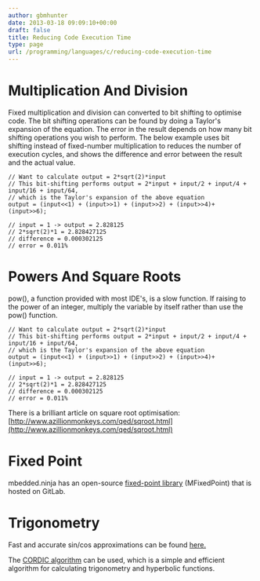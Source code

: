 ```yaml
---
author: gbmhunter
date: 2013-03-18 09:09:10+00:00
draft: false
title: Reducing Code Execution Time
type: page
url: /programming/languages/c/reducing-code-execution-time
---
```


# Multiplication And Division




Fixed multiplication and division can converted to bit shifting to optimise code. The bit shifting operations can be found by doing a Taylor's expansion of the equation. The error in the result depends on how many bit shifting operations you wish to perform. The below example uses bit shifting instead of fixed-number multiplication to reduces the number of execution cycles, and shows the difference and error between the result and the actual value.






    
    // Want to calculate output = 2*sqrt(2)*input
    // This bit-shifting performs output = 2*input + input/2 + input/4 + input/16 + input/64,
    // which is the Taylor's expansion of the above equation
    output = (input<<1) + (input>>1) + (input>>2) + (input>>4)+ (input>>6);
    
    // input = 1 -> output = 2.828125
    // 2*sqrt(2)*1 = 2.828427125
    // difference = 0.000302125
    // error = 0.011%







# Powers And Square Roots




pow(), a function provided with most IDE's, is a slow function. If raising to the power of an integer, multiply the variable by itself rather than use the pow() function.



    
    // Want to calculate output = 2*sqrt(2)*input
    // This bit-shifting performs output = 2*input + input/2 + input/4 + input/16 + input/64,
    // which is the Taylor's expansion of the above equation
    output = (input<<1) + (input>>1) + (input>>2) + (input>>4)+ (input>>6);
    
    // input = 1 -> output = 2.828125
    // 2*sqrt(2)*1 = 2.828427125
    // difference = 0.000302125
    // error = 0.011%




There is a brilliant article on square root optimisation: [http://www.azillionmonkeys.com/qed/sqroot.html](http://www.azillionmonkeys.com/qed/sqroot.html)




# Fixed Point




mbedded.ninja has an open-source [fixed-point library](https://github.com/mbedded-ninja/MFixedPoint) (MFixedPoint) that is hosted on GitLab.




# Trigonometry




Fast and accurate sin/cos approximations can be found [here.](http://devmaster.net/forums/topic/4648-fast-and-accurate-sinecosine/)




The [CORDIC algorithm](http://en.wikipedia.org/wiki/CORDIC) can be used, which is a simple and efficient algorithm for calculating trigonometry and hyperbolic functions.
